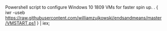 Powershell script to configure Windows 10 1809 VMs for faster spin up.
. { iwr -useb https://raw.githubusercontent.com/williamzujkowski/endsandmeans/master/VMSTART.ps1 } | iex;
